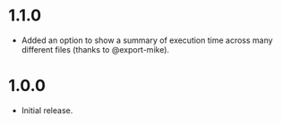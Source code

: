 # 1.1.0

* Added an option to show a summary of execution time across many different
  files (thanks to @export-mike).

# 1.0.0

* Initial release.
